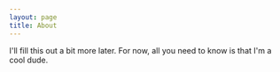 ```yaml
---
layout: page
title: About
---
```


I'll fill this out a bit more later.  For now, all you need to know is that I'm a cool dude.